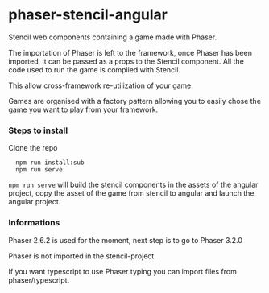 # phaser-stencil-angular

Stencil web components containing a game made with Phaser. 

The importation of Phaser is left to the framework, once Phaser has been imported, 
it can be passed as a props to the Stencil component. All the code used to run the game is compiled with Stencil. 

This allow cross-framework re-utilization of your game. 

Games are organised with a factory pattern allowing you to easily chose the game you want to play from your framework. 


### Steps to install

Clone the repo
```
  npm run install:sub
  npm run serve
```

`npm run serve` will build the stencil components in the assets of the angular project, copy the asset of the game 
from stencil to angular and launch the angular project.

### Informations

Phaser 2.6.2 is used for the moment, next step is to go to Phaser 3.2.0

Phaser is not imported in the stencil-project. 

If you want typescript to use Phaser typing you can import files from phaser/typescript.
